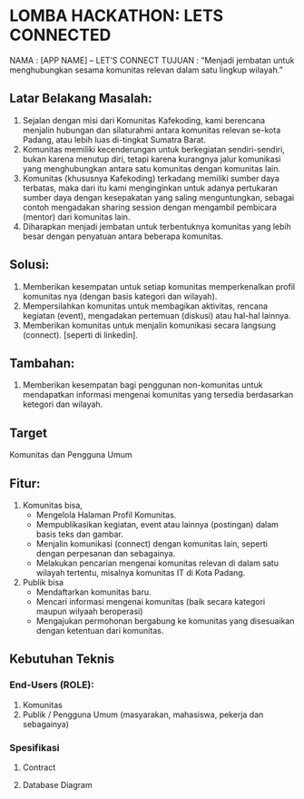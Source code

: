 # LOMBA HACKATHON: LETS CONNECTED

NAMA	: [APP NAME] – LET’S CONNECT
TUJUAN	: “Menjadi jembatan untuk menghubungkan sesama komunitas relevan dalam satu lingkup wilayah.”

## Latar Belakang Masalah:
1. Sejalan dengan misi dari Komunitas Kafekoding, kami berencana menjalin hubungan dan silaturahmi antara komunitas relevan se-kota Padang, atau lebih luas di-tingkat Sumatra Barat.
2. Komunitas memiliki kecenderungan untuk berkegiatan sendiri-sendiri, bukan karena menutup diri, tetapi karena kurangnya jalur komunikasi yang menghubungkan antara satu komunitas dengan komunitas lain.
3. Komunitas (khususnya Kafekoding) terkadang memiliki sumber daya terbatas, maka dari itu kami menginginkan untuk adanya pertukaran sumber daya dengan kesepakatan yang saling menguntungkan, sebagai contoh mengadakan sharing session dengan mengambil pembicara (mentor) dari komunitas lain.
4. Diharapkan menjadi jembatan untuk terbentuknya komunitas yang lebih besar dengan penyatuan antara beberapa komunitas.

## Solusi:
1. Memberikan kesempatan untuk setiap komunitas memperkenalkan profil komunitas nya (dengan basis kategori dan wilayah).
2. Mempersilahkan komunitas untuk membagikan aktivitas, rencana kegiatan (event), mengadakan pertemuan (diskusi) atau hal-hal lainnya.
3. Memberikan komunitas untuk menjalin komunikasi secara langsung (connect). [seperti di linkedin].

## Tambahan:
1. Memberikan kesempatan bagi penggunan non-komunitas untuk mendapatkan informasi mengenai komunitas yang tersedia berdasarkan ketegori dan wilayah.

## Target
Komunitas dan Pengguna Umum 

## Fitur:
1. Komunitas bisa, 
    - Mengelola Halaman Profil Komunitas.
    - Mempublikasikan kegiatan, event atau lainnya (postingan) dalam basis teks dan gambar. 
    - Menjalin komunikasi (connect) dengan komunitas lain, seperti dengan perpesanan dan sebagainya.
    - Melakukan pencarian mengenai komunitas relevan di dalam satu wilayah tertentu, misalnya komunitas IT di Kota Padang.
2. Publik bisa
    - Mendaftarkan komunitas baru.
    - Mencari informasi mengenai komunitas (baik secara kategori maupun wilyaah beroperasi)
    - Mengajukan permohonan bergabung ke komunitas yang disesuaikan dengan ketentuan dari komunitas.


## Kebutuhan Teknis

### End-Users (ROLE):	
1. Komunitas
2. Publik / Pengguna Umum (masyarakan, mahasiswa, pekerja dan sebagainya)

### Spesifikasi

1. Contract


2. Database Diagram


